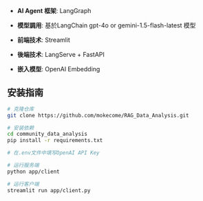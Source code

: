 - **AI Agent 框架**: LangGraph
  
- **模型調用**: 基於LangChain gpt-4o or gemini-1.5-flash-latest 模型 
  
- **前端技术**: Streamlit
  
- **後端技术**: LangServe + FastAPI
  
- **嵌入模型**: OpenAI Embedding
  


## 安装指南
```bash
# 克隆仓库
git clone https://github.com/mokecome/RAG_Data_Analysis.git

# 安装依赖
cd community_data_analysis
pip install -r requirements.txt

# 在.env文件中填写OpenAI API Key

# 运行服务端
python app/client

# 运行客户端
streamlit run app/client.py
```
